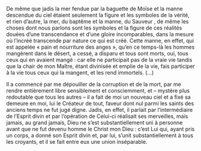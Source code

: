 De même que jadis la mer fendue par la baguette de Moïse et la manne descendue du ciel étaient seulement la figure et les symboles de la vérité, et rien d’autre, la mer, du baptême et la manne, du Sauveur , de même les choses dont nous parlons sont les symboles et la figure de ces réalités douées d’une transcendance et d’une gloire incomparables, dans la mesure où l’incréé transcende par nature ce qui est créé. Cette manne, en effet, qui est appelée « pain et nourriture des anges », qu’en ce temps-là les hommes mangèrent dans le désert, a cessé, a disparu et tous sont morts, oui, tous ceux qui en avaient mangé : car elle ne participait pas de la vraie vie tandis que la chair de mon Maître, étant divinisée et emplie de la vie, fais participer à la vie tous ceux qui la mangent, et les rend immortels. (…)

Il a commencé par me dépouiller de la corruption et de la mort, par me rendre entièrement libre sensiblement et consciemment, et – mystère plus redoutable que tous les autres – il a fait de moi un nouveau ciel et a fixé sa demeure en moi, lui le Créateur de tout, faveur dont nul parmi les saints des anciens temps ne fut jugé digne. Jadis, en effet, il parlait par l’intermédiaire de l’Esprit divin et par l’opération de Celui-ci réalisait ses merveilles, mais jamais, au grand jamais, Dieu ne s’est substantiellement uni à personne avant que ne fut devenu homme le Christ mon Dieu : c’est Lui qui, ayant pris un corps, a donné son Esprit divin et, par lui, s’unit substantiellement à tous les croyants, et il se fait entre eux une union inséparable.
